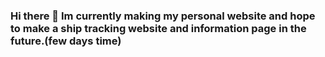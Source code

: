 ### Hi there 👋 Im currently making my personal website and hope to make a ship tracking website and information page in the future.(few days time)
